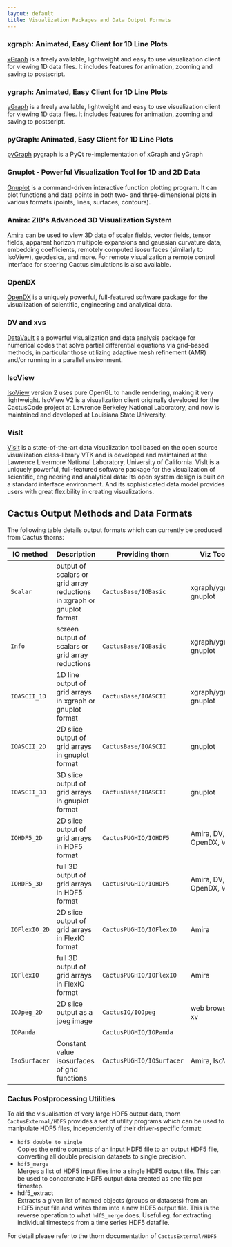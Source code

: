 ```yaml
---
layout: default
title: Visualization Packages and Data Output Formats
---
```

### xgraph: Animated, Easy Client for 1D Line Plots

[xGraph](xGraph) is a freely available, lightweight and easy to use
visualization client for viewing 1D data files. It includes features for
animation, zooming and saving to postscript.

### ygraph: Animated, Easy Client for 1D Line Plots

[yGraph](yGraph) is a freely available, lightweight and easy to use
visualization client for viewing 1D data files. It includes features for
animation, zooming and saving to postscript.

### pyGraph: Animated, Easy Client for 1D Line Plots

[pyGraph](pyGraph) pygraph is a PyQt re-implementation of xGraph and
yGraph

### Gnuplot - Powerful Visualization Tool for 1D and 2D Data

[Gnuplot](gnuPlot) is a command-driven interactive function plotting
program. It can plot functions and data points in both two- and
three-dimensional plots in various formats (points, lines, surfaces,
contours).

### Amira: ZIB's Advanced 3D Visualization System

[Amira](Amira) can be used to view 3D data of scalar fields, vector
fields, tensor fields, apparent horizon multipole expansions and
gaussian curvature data, embedding coefficients, remotely computed
isosurfaces (similarly to IsoView), geodesics, and more. For remote
visualization a remote control interface for steering Cactus simulations
is also available.

### OpenDX

[OpenDX](openDX) is a uniquely powerful, full-featured software package
for the visualization of scientific, engineering and analytical data.

### DV and xvs

[DataVault](DataVaultXVS) s a powerful visualization and data analysis
package for numerical codes that solve partial differential equations
via grid-based methods, in particular those utilizing adaptive mesh
refinement (AMR) and/or running in a parallel environment.

### IsoView

[IsoView](IsoView) version 2 uses pure OpenGL to handle rendering,
making it very lightweight. IsoView V2 is a visualization client
originally developed for the CactusCode project at Lawrence Berkeley
National Laboratory, and now is maintained and developed at Louisiana
State University.

### VisIt

[VisIt](VisIt) is a state-of-the-art data visualization tool based on
the open source visualization class-library VTK and is developed and
maintained at the Lawrence Livermore National Laboratory, University of
California. VisIt is a uniquely powerful, full-featured software package
for the visualization of scientific, engineering and analytical data:
Its open system design is built on a standard interface environment. And
its sophisticated data model provides users with great flexibility in
creating visualizations.

  

Cactus Output Methods and Data Formats
--------------------------------------

The following table details output formats which can currently be
produced from Cactus thorns:

| IO method     | Description                                                            | Providing thorn           | Viz Tools                |
|---------------|------------------------------------------------------------------------|---------------------------|--------------------------|
| `Scalar`      | output of scalars or grid array reductions in xgraph or gnuplot format | `CactusBase/IOBasic`      | xgraph/ygraph, gnuplot   |
| `Info`        | screen output of scalars or grid array reductions                      | `CactusBase/IOBasic`      | xgraph/ygraph, gnuplot   |
| `IOASCII_1D`  | 1D line output of grid arrays in xgraph or gnuplot format              | `CactusBase/IOASCII`      | xgraph/ygraph, gnuplot   |
| `IOASCII_2D`  | 2D slice output of grid arrays in gnuplot format                       | `CactusBase/IOASCII`      | gnuplot                  |
| `IOASCII_3D`  | 3D slice output of grid arrays in gnuplot format                       | `CactusBase/IOASCII`      | gnuplot                  |
| `IOHDF5_2D`   | 2D slice output of grid arrays in HDF5 format                          | `CactusPUGHIO/IOHDF5`     | Amira, DV, OpenDX, VisIt |
| `IOHDF5_3D`   | full 3D output of grid arrays in HDF5 format                           | `CactusPUGHIO/IOHDF5`     | Amira, DV, OpenDX, VisIt |
| `IOFlexIO_2D` | 2D slice output of grid arrays in FlexIO format                        | `CactusPUGHIO/IOFlexIO`   | Amira                    |
| `IOFlexIO`    | full 3D output of grid arrays in FlexIO format                         | `CactusPUGHIO/IOFlexIO`   | Amira                    |
| `IOJpeg_2D`   | 2D slice output as a jpeg image                                        | `CactusIO/IOJpeg`         | web browser, xv          |
| `IOPanda`     |                                                                        | `CactusPUGHIO/IOPanda`    |                          |
| `IsoSurfacer` | Constant value isosurfaces of grid functions                           | `CactusPUGHIO/IOSurfacer` | Amira, IsoView           |

<span id="hdf5"></span>

### Cactus Postprocessing Utilities

To aid the visualisation of very large HDF5 output data, thorn
`CactusExternal/HDF5` provides a set of utility programs which can be
used to manipulate HDF5 files, independently of their driver-specific
format:

-   `hdf5_double_to_single`  
    Copies the entire contents of an input HDF5 file to an output HDF5
    file, converting all double precision datasets to single precision.
-   `hdf5_merge`  
    Merges a list of HDF5 input files into a single HDF5 output file.
    This can be used to concatenate HDF5 output data created as one file
    per timestep.
-   hdf5\_extract  
    Extracts a given list of named objects (groups or datasets) from an
    HDF5 input file and writes them into a new HDF5 output file. This is
    the reverse operation to what `hdf5_merge` does. Useful eg. for
    extracting individual timesteps from a time series HDF5 datafile.

For detail please refer to the thorn documentation of
`CactusExternal/HDF5`
